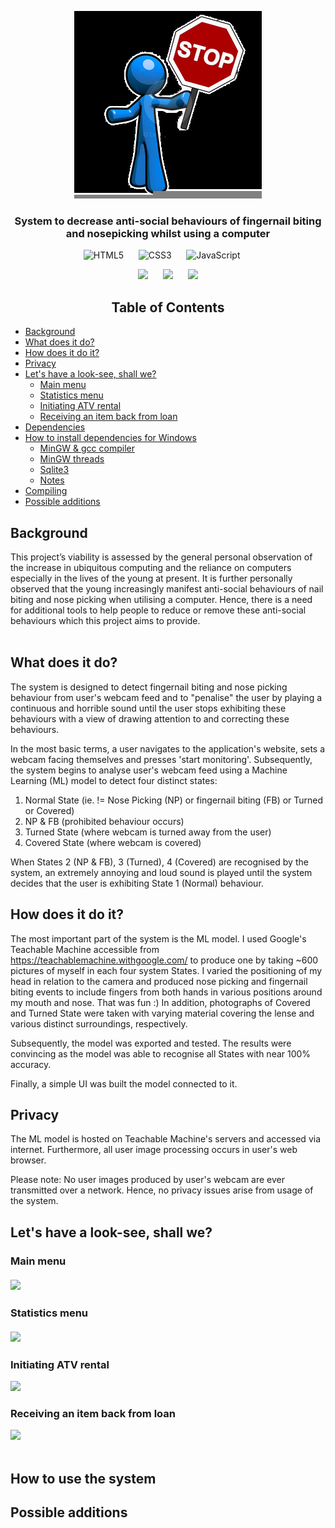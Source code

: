 <div align="center">
 
![](Images/stop_cropped.png)

</div>
<div align="center">

<h3> System to decrease anti-social behaviours of fingernail biting and nosepicking whilst using a computer<br>
 
</div>
 

<div align="center">
 
 ![HTML5](https://img.shields.io/badge/html5-%23E34F26.svg?style=for-the-badge&logo=html5&logoColor=white) &nbsp;&nbsp;&nbsp;&nbsp; ![CSS3](https://img.shields.io/badge/css3-%231572B6.svg?style=for-the-badge&logo=css3&logoColor=white) &nbsp;&nbsp;&nbsp;&nbsp; ![JavaScript](https://img.shields.io/badge/javascript-%23323330.svg?style=for-the-badge&logo=javascript&logoColor=%23F7DF1E) &nbsp;&nbsp;&nbsp;&nbsp; 
 
 ![](https://img.shields.io/badge/machine-learning-blue)  &nbsp;&nbsp;&nbsp;&nbsp;  ![](https://img.shields.io/badge/artificial-intelligence-blue)
 &nbsp;&nbsp;&nbsp;&nbsp; ![](https://img.shields.io/badge/teachable-machine-blue)

 
 </div>
 
 <div align="center">
 
<h2> Table of Contents
</div>

- [Background](#Background)
- [What does it do?](#what-does-it-do)
- [How does it do it?](#how-does-it-do-it)
- [Privacy](#privacy)
- [Let's have a look-see, shall we?](#lets-have-a-look-see-shall-we)
   - [Main menu](#main-menu-)
   - [Statistics menu](#statistics-menu-)
   - [Initiating ATV rental](#initiating-atv-rental)
   - [Receiving an item back from loan](#receiving-an-item-back-from-loan)
- [Dependencies](#dependencies)
- [How to install dependencies for Windows](#how-to-install-dependencies-for-windows)
   - [MinGW & gcc compiler](#mingw--gcc-compiler)
   - [MinGW threads](#mingw-threads)
   - [Sqlite3](#sqlite3)
   - [Notes](#notes)
- [Compiling](#compiling)
- [Possible additions](#future-work)


## Background
This project’s viability is assessed by the general personal observation of the increase in ubiquitous computing and the reliance on computers especially in the lives of the young at present. It is further personally observed that the young increasingly manifest anti-social behaviours of nail biting and nose picking when utilising a computer. Hence, there is a need for additional tools to help people to reduce or remove these anti-social behaviours which this project aims to provide. 
<br><br>

## What does it do?
The system is designed to detect fingernail biting and nose picking behaviour from user's webcam feed and to "penalise" the user by playing a continuous and horrible sound until the user stops exhibiting these behaviours with a view of drawing attention to and correcting these behaviours. 
 
In the most basic terms, a user navigates to the application's website, sets a webcam facing themselves and presses 'start monitoring'. Subsequently, the system begins to analyse user's webcam feed using a Machine Learning (ML) model to detect four distinct states:

1) Normal State (ie. != Nose Picking (NP) or fingernail biting (FB) or Turned or Covered)
2) NP & FB (prohibited behaviour occurs)
3) Turned State (where webcam is turned away from the user)
4) Covered State (where webcam is covered)

When States 2 (NP & FB), 3 (Turned), 4 (Covered) are recognised by the system, an extremely annoying and loud sound is played until the system decides that the user is exhibiting State 1 (Normal) behaviour. 

## How does it do it?
The most important part of the system is the ML model. I used Google's Teachable Machine accessible from https://teachablemachine.withgoogle.com/ to produce one by taking ~600 pictures of myself in each four system States. I varied the positioning of my head in relation to the camera and produced nose picking and fingernail biting events to include fingers from both hands in various positions around my mouth and nose. That was fun :) In addition, photographs of Covered and Turned State were taken with varying material covering the lense and various distinct surroundings, respectively.

Subsequently, the model was exported and tested. The results were convincing as the model was able to recognise all States with near 100% accuracy.
  
Finally, a simple UI was built the model connected to it.
 
  

## Privacy
The ML model is hosted on Teachable Machine's servers and accessed via internet. Furthermore, all user image processing occurs in user's web browser.

Please note: No user images produced by user's webcam are ever transmitted over a network. Hence, no privacy issues arise from usage of the system.

## Let's have a look-see, shall we?

### Main menu<br><br> ![](Images/thors-main-menu.jpg)<br>

### Statistics menu<br><br> ![](Images/thors-stats.jpg)<br>


### Initiating ATV rental<br>
![](Images/thors-init-rental.gif)

### Receiving an item back from loan<br>
![](Images/thors-receive-item.gif)<br><br>

## How to use the system

## Possible additions

